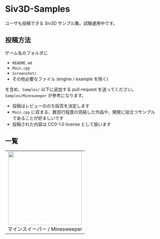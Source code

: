 # Siv3D-Samples
ユーザも投稿できる Siv3D サンプル集。試験運用中です。

## 投稿方法

ゲーム名のフォルダに

- `README.md`
- `Main.cpp`
- `Screenshot/`
- その他必要なファイル (engine / example を除く)

を含め、`Samples/` 以下に追加する pull-request を送ってください。`Samples/Minesweeper` が参考になります。  

- 投稿はレビューののち採否を決定します
- `Main.cpp` に収まる、数百行程度の完結した作品や、開発に役立つサンプルであることが好ましいです 
- 投稿された内容は CC0-1.0 license として扱います


## 一覧

|    |
|:--:|
|<a href="Samples/Minesweeper"><img src="https://raw.githubusercontent.com/Siv3D/Siv3D-Samples/main/Samples/Minesweeper/Screenshot/3.png" width="240px"></a><br>マインスイーパー / Minesweeper |
